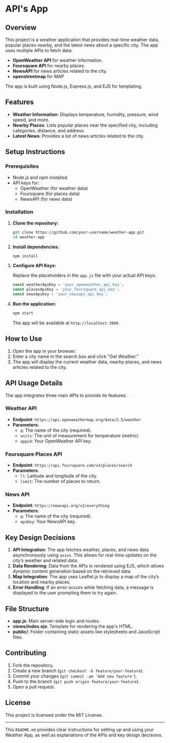 
# API's App

## Overview

This project is a weather application that provides real-time weather data, popular places nearby, and the latest news about a specific city. The app uses multiple APIs to fetch data:

- **OpenWeather API** for weather information.
- **Foursquare API** for nearby places.
- **NewsAPI** for news articles related to the city.
- **openstreetmap** for MAP



The app is built using Node.js, Express.js, and EJS for templating.

## Features

- **Weather Information**: Displays temperature, humidity, pressure, wind speed, and more.
- **Nearby Places**: Lists popular places near the specified city, including categories, distance, and address.
- **Latest News**: Provides a list of news articles related to the city.

## Setup Instructions

### Prerequisites

- Node.js and npm installed.
- API keys for:
  - OpenWeather (for weather data)
  - Foursquare (for places data)
  - NewsAPI (for news data)

### Installation

1. **Clone the repository:**

   ```bash
   git clone https://github.com/your-username/weather-app.git
   cd weather-app
   ```

2. **Install dependencies:**

   ```bash
   npm install
   ```

3. **Configure API Keys:**

   Replace the placeholders in the `app.js` file with your actual API keys:

   ```js
   const weatherApiKey = 'your_openweather_api_key';
   const placesApiKey = 'your_foursquare_api_key';
   const newsApiKey = 'your_newsapi_api_key';
   ```

4. **Run the application:**

   ```bash
   npm start
   ```

   The app will be available at `http://localhost:3000`.

## How to Use

1. Open the app in your browser.
2. Enter a city name in the search box and click "Get Weather."
3. The app will display the current weather data, nearby places, and news articles related to the city.

## API Usage Details

The app integrates three main APIs to provide its features:

### Weather API

- **Endpoint**: `https://api.openweathermap.org/data/2.5/weather`
- **Parameters**:
  - `q`: The name of the city (required).
  - `units`: The unit of measurement for temperature (metric).
  - `appid`: Your OpenWeather API key.

### Foursquare Places API

- **Endpoint**: `https://api.foursquare.com/v3/places/search`
- **Parameters**:
  - `ll`: Latitude and longitude of the city.
  - `limit`: The number of places to return.

### News API

- **Endpoint**: `https://newsapi.org/v2/everything`
- **Parameters**:
  - `q`: The name of the city (required).
  - `apiKey`: Your NewsAPI key.

## Key Design Decisions

1. **API Integration**: The app fetches weather, places, and news data asynchronously using `axios`. This allows for real-time updates on the city’s weather and related data.
2. **Data Rendering**: Data from the APIs is rendered using EJS, which allows dynamic content generation based on the retrieved data.
3. **Map Integration**: The app uses Leaflet.js to display a map of the city’s location and nearby places.
4. **Error Handling**: If an error occurs while fetching data, a message is displayed to the user prompting them to try again.

## File Structure

- **app.js**: Main server-side logic and routes.
- **views/index.ejs**: Template for rendering the app's HTML.
- **public/**: Folder containing static assets like stylesheets and JavaScript files.

## Contributing

1. Fork the repository.
2. Create a new branch (`git checkout -b feature/your-feature`).
3. Commit your changes (`git commit -am 'Add new feature'`).
4. Push to the branch (`git push origin feature/your-feature`).
5. Open a pull request.

## License

This project is licensed under the MIT License.

---

This `README.md` provides clear instructions for setting up and using your Weather App, as well as explanations of the APIs and key design decisions.